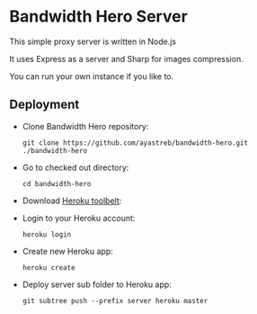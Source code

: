 # Bandwidth Hero Server

This simple proxy server is written in Node.js

It uses Express as a server and Sharp for images compression.

You can run your own instance if you like to.

## Deployment

* Clone Bandwidth Hero repository:

  ```
  git clone https://github.com/ayastreb/bandwidth-hero.git ./bandwidth-hero
  ```
  
* Go to checked out directory:

  ```
  cd bandwidth-hero
  ```

* Download [Heroku toolbelt](https://toolbelt.heroku.com): 

* Login to your Heroku account:
  
  ```
  heroku login
  ```
  
* Create new Heroku app:
  
  ```
  heroku create
  ```
  
* Deploy server sub folder to Heroku app:
  
  ```
  git subtree push --prefix server heroku master
  ```
